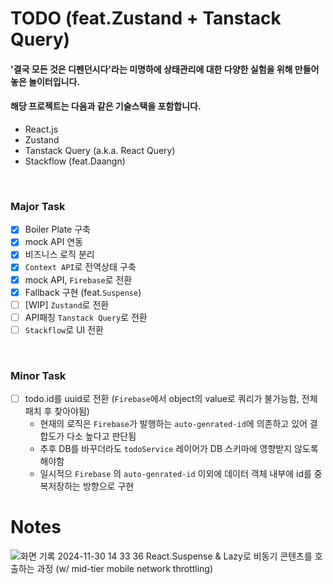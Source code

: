 # TODO (feat.Zustand + Tanstack Query)

#### '결국 모든 것은 디펜던시다'라는 미명하에 상태관리에 대한 다양한 실험을 위해 만들어놓은 놀이터입니다.

#### 해당 프로젝트는 다음과 같은 기술스택을 포함합니다.

- React.js
- Zustand
- Tanstack Query (a.k.a. React Query)
- Stackflow (feat.Daangn)

<br/>

### Major Task

- [x] Boiler Plate 구축
- [x] mock API 연동
- [x] 비즈니스 로직 분리
- [x] `Context API`로 전역상태 구축
- [x] mock API, `Firebase`로 전환
- [x] Fallback 구현 (feat.`Suspense`)
- [ ] [WIP] `Zustand`로 전환
- [ ] API패칭 `Tanstack Query`로 전환
- [ ] `Stackflow`로 UI 전환

<br />

### Minor Task

- [ ] todo.id를 uuid로 전환 (`Firebase`에서 object의 value로 쿼리가 불가능함, 전체 패치 후 찾아야됨)
  - 현재의 로직은 `Firebase`가 발행하는 `auto-genrated-id`에 의존하고 있어 결합도가 다소 높다고 판단됨
  - 추후 DB를 바꾸더라도 `todoService` 레이어가 DB 스키마에 영향받지 않도록 해야함
  - 일시적으 `Firebase` 의 `auto-genrated-id` 이외에 데이터 객체 내부에 id를 중복저장하는 방향으로 구현
     


# Notes
![화면 기록 2024-11-30 14 33 36](https://github.com/user-attachments/assets/0522d4f1-f4d9-4623-a79d-b14192d7fdd1)
React.Suspense & Lazy로 비동기 콘텐츠를 호출하는 과정 (w/ mid-tier mobile network throttling)
